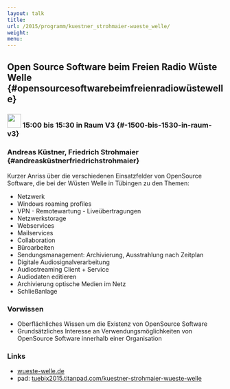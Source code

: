 ```yaml
---
layout: talk
title:
url: /2015/programm/kuestner_strohmaier-wueste_welle/
weight: 
menu:
---
```

## Open Source Software beim Freien Radio Wüste Welle {#opensourcesoftwarebeimfreienradiowüstewelle}

### <img height = "32" src="../../../images/talk.svg"> 15:00 bis 15:30 in Raum V3 {#-1500-bis-1530-in-raum-v3}

### Andreas Küstner, Friedrich Strohmaier {#andreasküstnerfriedrichstrohmaier}

Kurzer Anriss über die verschiedenen Einsatzfelder von OpenSource Software, die bei der Wüsten Welle in Tübingen zu den Themen:

- Netzwerk
- Windows roaming profiles
- VPN - Remotewartung - Liveübertragungen
- Netzwerkstorage
- Webservices
- Mailservices
- Collaboration
- Büroarbeiten
- Sendungsmanagement: Archivierung, Ausstrahlung nach Zeitplan
- Digitale Audiosignalverarbeitung
- Audiostreaming Client + Service
- Audiodaten editieren
- Archivierung optische Medien im Netz
- Schließanlage

### Vorwissen

- Oberflächliches Wissen um die Existenz von OpenSource Software
- Grundsätzliches Interesse an Verwendungsmöglichkeiten von OpenSource Software innerhalb einer Organisation

### Links

- <a href="http://www.wueste-welle.de" target="_blank">wueste-welle.de</a>
- pad: <a href="https://tuebix2015.titanpad.com/kuestner-strohmaier-wueste-welle" target="_blank">tuebix2015.titanpad.com/kuestner-strohmaier-wueste-welle</a>
